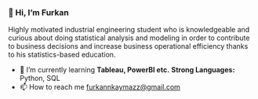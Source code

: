 ### 👋  Hi, I’m Furkan
Highly motivated industrial engineering student who is knowledgeable and curious about doing statistical analysis and modeling in order to contribute to business decisions and increase business operational efficiency thanks to his statistics-based education.
- 🌱 I’m currently learning **Tableau, PowerBI etc.**
**Strong Languages:** Python, SQL
- 📫 How to reach me furkannkaymazz@gmail.com

<!---
furkannkaymazz/furkannkaymazz is a ✨ special ✨ repository because its `README.md` (this file) appears on your GitHub profile.
You can click the Preview link to take a look at your changes.
--->
